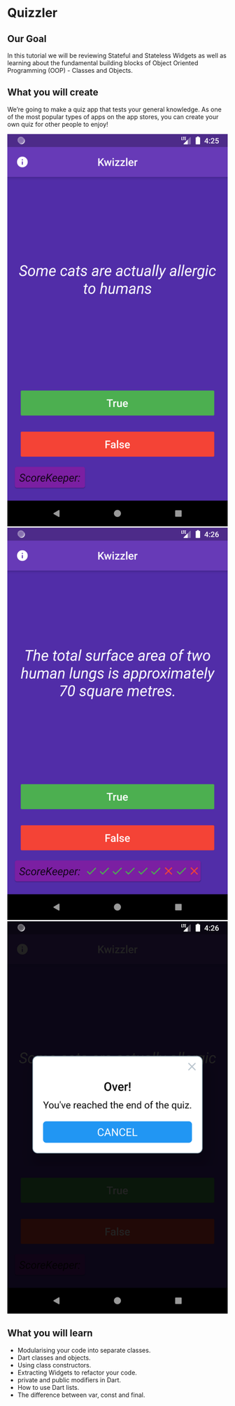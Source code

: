 # Quizzler 

## Our Goal

In this tutorial we will be reviewing Stateful and Stateless Widgets as well as learning about the fundamental building blocks of Object Oriented Programming (OOP) - Classes and Objects. 


## What you will create

We’re going to make a quiz app that tests your general knowledge. As one of the most popular types of apps on the app stores, you can create your own quiz for other people to enjoy!

![Finished App](https://github.com/AnomDevgun/AppDev/blob/master/quizzler-flutter/Screenshot_1595415357.png)
![2](https://github.com/AnomDevgun/AppDev/blob/master/quizzler-flutter/Screenshot_1595415364.png)
![3](https://github.com/AnomDevgun/AppDev/blob/master/quizzler-flutter/Screenshot_1595415372.png)

## What you will learn

- Modularising your code into separate classes.
- Dart classes and objects.
- Using class constructors.
- Extracting Widgets to refactor your code.
- private and public modifiers in Dart.
- How to use Dart lists.
- The difference between var, const and final.
